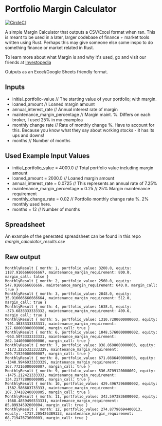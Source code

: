 # Portfolio Margin Calculator

[![CircleCI](https://dl.circleci.com/status-badge/img/gh/sadminriley/portfolio-margin-calculator/tree/main.svg?style=svg)](https://dl.circleci.com/status-badge/redirect/gh/sadminriley/portfolio-margin-calculator/tree/main)

A simple Margin Calculator that outputs a CSV/Excel format when ran. This is meant to be used in a later, larger codebase of finance + market tools written using Rust. Perhaps this may give someone else some inspo to do something finance or market related in Rust.

To learn more about what Margin is and why it's used, go and visit our friends at [Investopedia](https://www.investopedia.com/terms/m/margin.asp) 


Outputs as an Excel/Google Sheets friendly format.

## Inputs

- initial_portfolio-value  // The starting value of your portfolio; with margin.
- loaned_amount           // Loaned margin amount
- annual_interest_rate  // Annual interest rate of margin
- maintenance_margin_percentage // Margin maint. %. Differs on each broker, I used 25% in my examplea
- monthly change rate // Rate of monthly change %. Have to account for this. Because you know what they say about working stocks - it has its ups and downs!
- months // Number of months


## Used Example Input Values

- initial_portfolio_value = 4000.0 // Total portfolio value including margin amount
- loaned_amount = 2000.0 // Loaned margin amount
- annual_interest_rate  = 0.0725 // This represents an annual rate of 7.25%
- maintenance_margin_percentage = 0.25 // 25% Margin maintenance requirement
- monthly_change_rate = 0.02 // Portfolio monthly change rate %. 2% monthly used here.
- months = 12 // Number of months


## Spreadsheet 
An example of the generated spreadsheet can be found in this repo *margin_calculator_results.csv*


## Raw output
````
MonthlyResult { month: 1, portfolio_value: 3200.0, equity: 1187.9166666666667, maintenance_margin_requirement: 800.0, margin_call: false }
MonthlyResult { month: 2, portfolio_value: 2560.0, equity: 547.9166666666666, maintenance_margin_requirement: 640.0, margin_call: true }
MonthlyResult { month: 3, portfolio_value: 2048.0, equity: 35.916666666666664, maintenance_margin_requirement: 512.0, margin_call: true }
MonthlyResult { month: 4, portfolio_value: 1638.4, equity: -373.6833333333332, maintenance_margin_requirement: 409.6, margin_call: true }
MonthlyResult { month: 5, portfolio_value: 1310.7200000000003, equity: -701.3633333333331, maintenance_margin_requirement: 327.68000000000006, margin_call: true }
MonthlyResult { month: 6, portfolio_value: 1048.5760000000002, equity: -963.5073333333331, maintenance_margin_requirement: 262.14400000000006, margin_call: true }
MonthlyResult { month: 7, portfolio_value: 838.8608000000003, equity: -1173.2225333333329, maintenance_margin_requirement: 209.71520000000007, margin_call: true }
MonthlyResult { month: 8, portfolio_value: 671.0886400000003, equity: -1340.9946933333329, maintenance_margin_requirement: 167.77216000000007, margin_call: true }
MonthlyResult { month: 9, portfolio_value: 536.8709120000002, equity: -1475.212421333333, maintenance_margin_requirement: 134.21772800000005, margin_call: true }
MonthlyResult { month: 10, portfolio_value: 429.4967296000002, equity: -1582.586603733333, maintenance_margin_requirement: 107.37418240000005, margin_call: true }
MonthlyResult { month: 11, portfolio_value: 343.5973836800002, equity: -1668.4859496533331, maintenance_margin_requirement: 85.89934592000004, margin_call: true }
MonthlyResult { month: 12, portfolio_value: 274.87790694400013, equity: -1737.205426389333, maintenance_margin_requirement: 68.71947673600003, margin_call: true }
```
